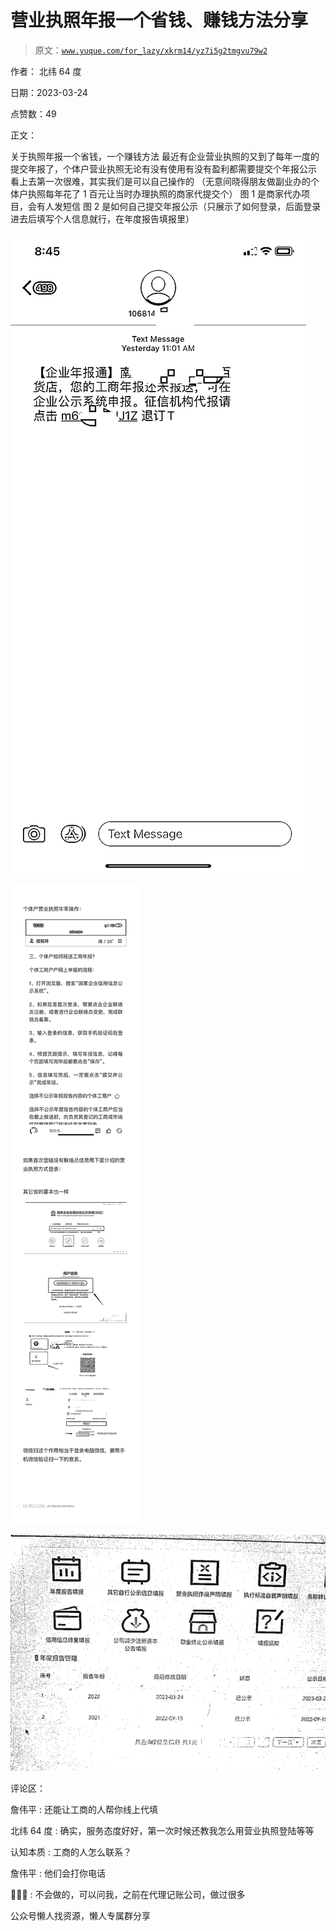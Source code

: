 # 营业执照年报一个省钱、赚钱方法分享

> 原文：[`www.yuque.com/for_lazy/xkrm14/yz7i5g2tmgvu79w2`](https://www.yuque.com/for_lazy/xkrm14/yz7i5g2tmgvu79w2)



作者： 北纬 64 度



日期：2023-03-24



点赞数：49



正文：



关于执照年报一个省钱，一个赚钱方法 最近有企业营业执照的又到了每年一度的提交年报了，个体户营业执照无论有没有使用有没有盈利都需要提交个年报公示 看上去第一次很难，其实我们是可以自己操作的 （无意间晓得朋友做副业办的个体户执照每年花了 1 百元让当时办理执照的商家代提交个） 图 1 是商家代办项目，会有人发短信 图 2 是如何自己提交年报公示（只展示了如何登录，后面登录进去后填写个人信息就行，在年度报告填报里）



![](img/60acf671bcc0a12d7dc8836137f94e0c.png)  

![](img/6cdd5a988e7981f5b550cddd7338294b.png)  

![](img/8535ac892f16d05a85a18f52f49309d5.png)  

评论区：



詹伟平 : 还能让工商的人帮你线上代填



北纬 64 度 : 确实，服务态度好好，第一次时候还教我怎么用营业执照登陆等等



认知本质 : 工商的人怎么联系？



詹伟平 : 他们会打你电话



🌸🌸🌸 : 不会做的，可以问我，之前在代理记账公司，做过很多



公众号懒人找资源，懒人专属群分享

